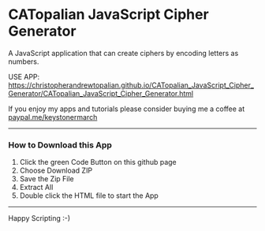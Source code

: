 # CATopalian JavaScript Cipher Generator
A JavaScript application that can create ciphers by encoding letters as numbers.  

USE APP: https://christopherandrewtopalian.github.io/CATopalian_JavaScript_Cipher_Generator/CATopalian_JavaScript_Cipher_Generator.html

If you enjoy my apps and tutorials please consider buying me a coffee at [paypal.me/keystonermarch](https://www.paypal.com/paypalme/keystonermarch)  

---

### How to Download this App
1. Click the green Code Button on this github page
2. Choose Download ZIP
3. Save the Zip File
4. Extract All
5. Double click the HTML file to start the App

---

Happy Scripting :-)

